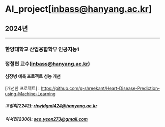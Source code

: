 # AI_project[inbass@hanyang.ac.kr]
## 2024년 
---
### 한양대학교 산업융합학부 인공지능1
### 정철현 교수(inbass@hanyang.ac.kr)
#### 심장병 예측 프로젝트 성능 개선
[개선한 프로젝트] : https://github.com/g-shreekant/Heart-Disease-Prediction-using-Machine-Learning
##### 고정희(2242): rhwjdgml424@hanyang.ac.kr
##### 이서연(2306): seo.yeon273@gmail.com
